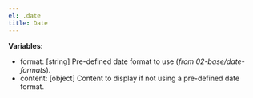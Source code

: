 ```yaml
---
el: .date
title: Date
---
```


__Variables:__
* format: [string] Pre-defined date format to use (_from 02-base/date-formats_).
* content: [object] Content to display if not using a pre-defined date format.
